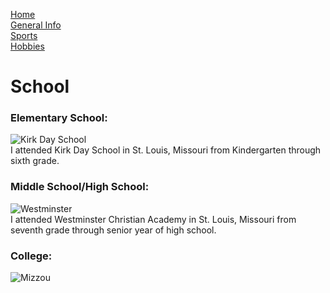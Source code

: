 [Home](README.md)  
[General Info](general-info.md)  
[Sports](sports.md)  
[Hobbies](hobbies.md)
# School
### Elementary School:
![Kirk Day School](https://images.squarespace-cdn.com/content/v1/59a4327f6f4ca3e5e092c400/1597759897141-K26S30H122PYZF3QC2QT/KDS_vrt-color.jpg?format=100w)  
I attended Kirk Day School in St. Louis, Missouri from Kindergarten through sixth grade.
### Middle School/High School:
![Westminster](https://townandstyle.com/wp-content/uploads/2017/08/wca-logo1.png)  
I attended Westminster Christian Academy in St. Louis, Missouri from seventh grade through senior year of high school.
### College:
![Mizzou]()  

